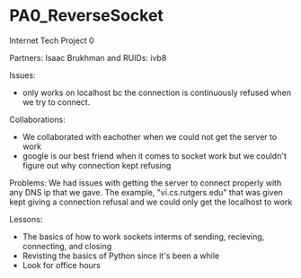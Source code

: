 # PA0_ReverseSocket
Internet Tech Project 0 

Partners: Isaac Brukhman and 
RUIDs: ivb8

Issues:
- only works on localhost bc the connection is continuously refused when we try to connect.

Collaborations:
- We collaborated with eachother when we could not get the server to work
- google is our best friend when it comes to socket work but we couldn't figure out why connection kept refusing 

Problems:
We had issues with getting the server to connect properly with any DNS ip that we gave. 
The example, "vi.cs.rutgers.edu" that was given kept giving a connection refusal and
we could only get the localhost to work

Lessons:
- The basics of how to work sockets interms of sending, recieving, connecting, and closing
- Revisting the basics of Python since it's been a while
- Look for office hours